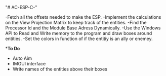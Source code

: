 "# AC-ESP-C-" 

-Fetch all the offsets needed to make the ESP.
-Implement the calculations on the View Projection Matrix to keep track of the entities.
-Find the Processor Id and the Module Base Adress Dynamically. 
-Use the Windows API to Read and Write memory to the program and draw boxes around entities.
-Set the colors in function of if the entitiy is an ally or enemey.

*****To Do****
- Auto Aim
- IMGUI interface
- Write names of the entities above their boxes
